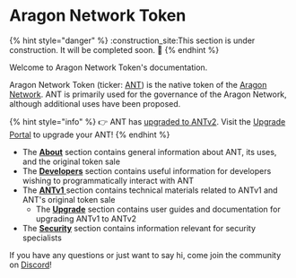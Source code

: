 # Aragon Network Token

{% hint style="danger" %}
:construction\_site:This section is under construction. It will be completed soon. :construction:
{% endhint %}

Welcome to Aragon Network Token's documentation.

Aragon Network Token (ticker: [ANT](https://coinmarketcap.com/currencies/aragon/)) is the native token of the [Aragon Network](https://aragon.network/). ANT is primarily used for the governance of the Aragon Network, although additional uses have been proposed.

{% hint style="info" %}
👉 ANT has [upgraded to ANTv2](https://aragon.org/blog/antv2). Visit the [Upgrade Portal](https://upgrade.aragon.org/#/) to upgrade your ANT!
{% endhint %}

* The [**About**](about-the-token/) section contains general information about ANT, its uses, and the original token sale
* The [**Developers**](developers/) section contains useful information for developers wishing to programmatically interact with ANT
* The [**ANTv1** ](antv1/)section contains technical materials related to ANTv1 and ANT's original token sale
  * The [**Upgrade**](antv1/upgrading-to-antv2/) section contains user guides and documentation for upgrading ANTv1 to ANTv2
* The [**Security**](security/) section contains information relevant for security specialists

If you have any questions or just want to say hi, come join the community on [Discord](https://discord.com/invite/aragon)!

